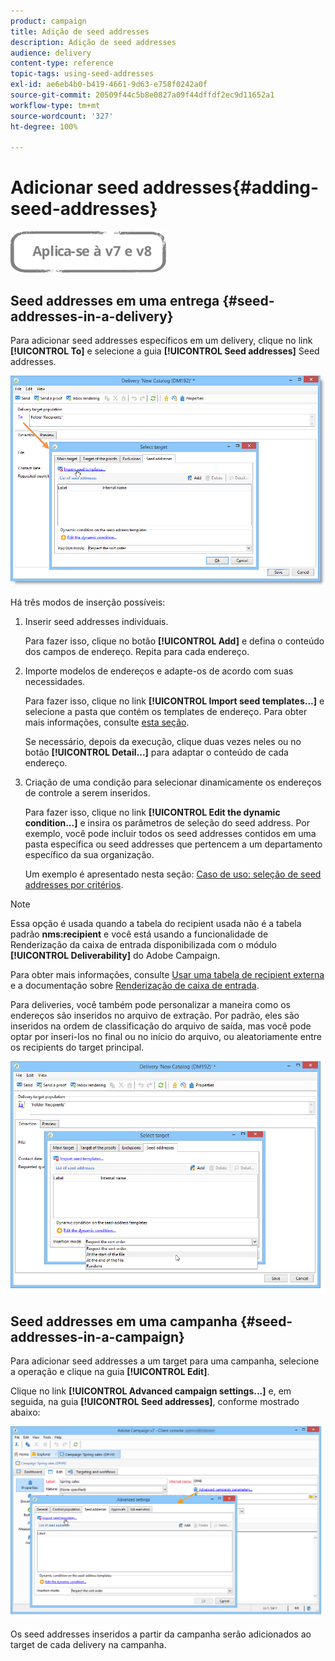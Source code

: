 ```yaml
---
product: campaign
title: Adição de seed addresses
description: Adição de seed addresses
audience: delivery
content-type: reference
topic-tags: using-seed-addresses
exl-id: ae6eb4b0-b419-4661-9d63-e758f0242a0f
source-git-commit: 20509f44c5b8e0827a09f44dffdf2ec9d11652a1
workflow-type: tm+mt
source-wordcount: '327'
ht-degree: 100%

---
```


# Adicionar seed addresses{#adding-seed-addresses}

![](../../assets/common.svg)

## Seed addresses em uma entrega {#seed-addresses-in-a-delivery}

Para adicionar seed addresses específicos em um delivery, clique no link **[!UICONTROL To]** e selecione a guia **[!UICONTROL Seed addresses]** Seed addresses.

![](assets/s_ncs_user_edit_del_addresses_tab.png)

Há três modos de inserção possíveis:

1. Inserir seed addresses individuais.

   Para fazer isso, clique no botão **[!UICONTROL Add]** e defina o conteúdo dos campos de endereço. Repita para cada endereço.

1. Importe modelos de endereços e adapte-os de acordo com suas necessidades.

   Para fazer isso, clique no link **[!UICONTROL Import seed templates...]** e selecione a pasta que contém os templates de endereço. Para obter mais informações, consulte [esta seção](creating-seed-addresses.md#creating-seed-address-templates).

   Se necessário, depois da execução, clique duas vezes neles ou no botão **[!UICONTROL Detail...]** para adaptar o conteúdo de cada endereço.

1. Criação de uma condição para selecionar dinamicamente os endereços de controle a serem inseridos.

   Para fazer isso, clique no link **[!UICONTROL Edit the dynamic condition...]** e insira os parâmetros de seleção do seed address. Por exemplo, você pode incluir todos os seed addresses contidos em uma pasta específica ou seed addresses que pertencem a um departamento específico da sua organização.

   Um exemplo é apresentado nesta seção: [Caso de uso: seleção de seed addresses por critérios](use-case--selecting-seed-addresses-on-criteria.md).

>[!NOTE]
>
>Essa opção é usada quando a tabela do recipient usada não é a tabela padrão **nms:recipient** e você está usando a funcionalidade de Renderização da caixa de entrada disponibilizada com o módulo **[!UICONTROL Deliverability]** do Adobe Campaign.
>
>Para obter mais informações, consulte [Usar uma tabela de recipient externa](using-an-external-recipient-table.md) e a documentação sobre [Renderização de caixa de entrada](inbox-rendering.md).

Para deliveries, você também pode personalizar a maneira como os endereços são inseridos no arquivo de extração. Por padrão, eles são inseridos na ordem de classificação do arquivo de saída, mas você pode optar por inseri-los no final ou no início do arquivo, ou aleatoriamente entre os recipients do target principal.

![](assets/s_ncs_user_edit_del_addresses_sort.png)

## Seed addresses em uma campanha {#seed-addresses-in-a-campaign}

Para adicionar seed addresses a um target para uma campanha, selecione a operação e clique na guia **[!UICONTROL Edit]**.

Clique no link **[!UICONTROL Advanced campaign settings...]** e, em seguida, na guia **[!UICONTROL Seed addresses]**, conforme mostrado abaixo:

![](assets/s_ncs_user_edit_op_addresses_tab.png)

Os seed addresses inseridos a partir da campanha serão adicionados ao target de cada delivery na campanha.
